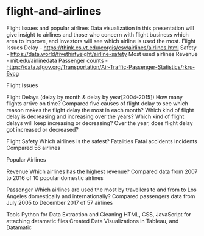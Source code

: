 # flight-and-airlines
Flight Issues and popular airlines
Data visualization in this presentation will give insight to airlines and those who concern with flight business which area to improve,
and investors will see which airline is used the most. 
Flight Issues 
Delay - https://think.cs.vt.edu/corgis/csv/airlines/airlines.html
Safety - https://data.world/fivethirtyeight/airline-safety
Most used airlines
Revenue - mit.edu/airlinedata
Passenger counts - https://data.sfgov.org/Transportation/Air-Traffic-Passenger-Statistics/rkru-6vcg

Flight Issues

Flight Delays
(delay by month & delay by year[2004-2015])
How many flights arrive on time?
Compared five causes of flight delay to see which reason makes the flight delay the most in each month?
Which kind of flight delay is decreasing and increasing over the years?
Which kind of flight delays will keep increasing or decreasing? 
Over the year, does flight delay got increased or decreased?

Flight Safety
Which airlines is the safest?
Fatalities
Fatal accidents
Incidents
Compared 56 airlines

Popular Airlines

Revenue 
Which airlines has the highest revenue?
Compared data from 2007 to 2016 of 10 popular domestic airlines 
 
Passenger
Which airlines are used the most by travellers to and from to Los Angeles domestically and internationally?
Compared passengers data from July 2005 to December 2017 of 57 airlines

Tools
Python for Data Extraction and Cleaning
HTML, CSS, JavaScript for attaching datamatic files
Created Data Visualizations in Tableau, and Datamatic
